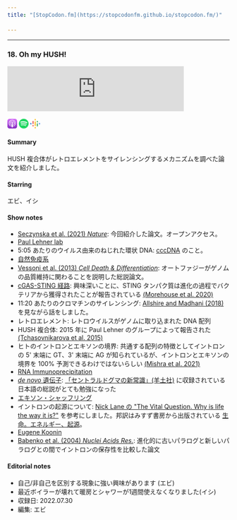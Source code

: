```yaml
---
title: "[StopCodon.fm](https://stopcodonfm.github.io/stopcodon.fm/)"

---
```

-------
### 18. Oh my HUSH!

<iframe src="https://anchor.fm/stopcodon/embed/episodes/18--Oh-my-HUSH-e1qmve4" height="102px" width="400px" frameborder="0" scrolling="no"></iframe>

[<img src="https://raw.githubusercontent.com/StopCodonfm/stopcodon/main/logos/apple-podcasts.png" width="22px">](https://podcasts.apple.com/gb/podcast/18-oh-my-hush/id1572672009?i=1000586033691)
[<img src="https://raw.githubusercontent.com/StopCodonfm/stopcodon/main/logos/spotify.png" width="22px">](https://open.spotify.com/episode/64G8xNqMVldH1YZxHQlap9?si=475b1d8c506440a7)
[<img src="https://raw.githubusercontent.com/StopCodonfm/stopcodon/main/logos/google-podcasts.png" width="22px">](https://podcasts.google.com/feed/aHR0cHM6Ly9hbmNob3IuZm0vcy81YjY0MGVhMC9wb2RjYXN0L3Jzcw/episode/NWIzNzFiZGItNGM4ZC00NDM4LWI0ZmItZTUwZDU5NjJkMzdi?sa=X&ved=0CAUQkfYCahcKEwiQ3Yil2q77AhUAAAAAHQAAAAAQLA)

#### Summary
HUSH 複合体がレトロエレメントをサイレンシングするメカニズムを調べた論文を紹介しました。

#### Starring
エビ、イシ

#### Show notes
- [Seczynska et al. (2021) _Nature_](https://www.nature.com/articles/s41586-021-04228-1): 今回紹介した論文。オープンアクセス。
- [Paul Lehner lab](https://www.stemcells.cam.ac.uk/people/affiliates/lehner)
- 5:05 あたりのウイルス由来のねじれた環状 DNA: [cccDNA](https://en.wikipedia.org/wiki/CccDNA) のこと。
- [自然免疫系](https://ja.wikipedia.org/wiki/%E8%87%AA%E7%84%B6%E5%85%8D%E7%96%AB%E7%B3%BB)
- [Vessoni et al. (2013) _Cell Death & Differentiation_](https://doi.org/10.1038/cdd.2013.103): オートファジーがゲノムの品質維持に関わることを説明した総説論文。
- [cGAS-STING 経路](https://www.science.org/doi/10.1126/science.1232458): 興味深いことに、STING タンパク質は進化の過程でバクテリアから獲得されたことが報告されている [(Morehouse et al. 2020)](https://www.nature.com/articles/s41586-020-2719-5)
- 11:20 あたりのクロマチンのサイレンシング: [Allshire and Madhani (2018)](https://www.ncbi.nlm.nih.gov/pmc/articles/PMC6822695/) を見ながら話をしました。
- レトロエレメント: レトロウイルスがゲノムに取り込まれた DNA 配列
- HUSH 複合体: 2015 年に Paul Lehner のグループによって報告された [(Tchasovnikarova et al. 2015)](https://www.ncbi.nlm.nih.gov/pmc/articles/PMC4487827/) 
- ヒトのイントロンとエキソンの境界: 共通する配列の特徴としてイントロンの 5' 末端に GT、3' 末端に AG が知られているが、イントロンとエキソンの境界を 100% 予測できるわけではないらしい [(Mishra et al. 2021)](https://doi.org/10.1093/nar/gkab098)
- [RNA Immunoprecipitation](https://pubmed.ncbi.nlm.nih.gov/27659976/)
- [_de novo_ 遺伝子](https://www.yodosha.co.jp/jikkenigaku/keyword/4316.html): [「セントラルドグマの新常識」(羊土社)](https://www.yodosha.co.jp/jikkenigaku/book/9784758104043/index.html) に収録されている日本語の総説がとても勉強になった
- [エキソン・シャッフリング](https://www.yodosha.co.jp/jikkenigaku/keyword/3500.html)
- イントロンの起源について: [Nick Lane の "The Vital Question. Why is life the way it is?"](https://nick-lane.net/books/the-vital-question-why-is-life-the-way-it-is/) を参考にしました。邦訳はみすず書房から出版されている [生命。エネルギー、起源](https://www.msz.co.jp/book/detail/08534/)。
- [Eugene Koonin](https://www.ncbi.nlm.nih.gov/research/groups/koonin/)
- [Babenko et al. (2004) _Nuclei Acids Res._](https://www.ncbi.nlm.nih.gov/pmc/articles/PMC484173/): 進化的に古いパラログと新しいパラログとの間でイントロンの保存性を比較した論文

#### Editorial notes
- 自己/非自己を区別する現象に強い興味があります (エビ)
- 最近ボイラーが壊れて暖房とシャワーが1週間使えなくなりました(イシ)
- 収録日: 2022.07.30
- 編集: エビ
